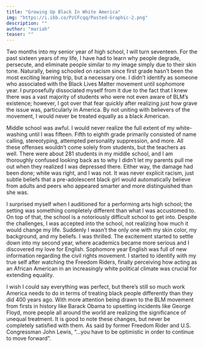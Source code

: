 ```yaml
---
title: "Growing Up Black In White America"
img: "https://i.ibb.co/PzCFcqq/Pasted-Graphic-2.png"
description: ""
author: "mariah"
teaser: ""
---
```

Two months into my senior year of high school, I will turn seventeen. For the past sixteen years of my life, I have had to learn why people degrade, persecute, and eliminate people similar to my image simply due to their skin tone. Naturally, being schooled on racism since first grade hasn’t been the most exciting learning trip, but a necessary one. I didn’t identify as someone who associated with the Black Lives Matter movement until sophomore year. I purposefully dissociated myself from it due to the fact that I knew there was a vast majority of students who were not even aware of BLM’s existence; however, I got over that fear quickly after realizing just how grave the issue was, particularly in America. By not uniting with believers of the movement, I would never be treated equally as a black American. 

Middle school was awful. I would never realize the full extent of my white-washing until I was fifteen. Fifth to eighth grade primarily consisted of name calling, stereotyping, attempted personality suppression, and more. All these offenses wouldn’t come solely from students, but the teachers as well. There were about 281 students in my middle school, and I am thoroughly confused looking back as to why I didn’t let my parents pull me out when they realized I was depressed there. Either way, the damage had been done; white was right, and I was not. It was never explicit racism, just subtle beliefs that a pre-adolescent black girl would automatically believe from adults and peers who appeared smarter and more distinguished than she was.  

I surprised myself when I auditioned for a performing arts high school; the setting was something completely different than what I was accustomed to. On top of that, the school is a notoriously difficult school to get into. Despite the challenges, I was accepted into the school, not realizing how much it would change my life. Suddenly I wasn’t the only one with my skin color, my background, and my beliefs. I was thrilled. The excitement started to settle down into my second year, where academics became more serious and I discovered my love for English. Sophomore year English was full of new information regarding the civil rights movement. I started to identify with my true self after watching the Freedom Riders, finally perceiving how acting as an African American in an increasingly white political climate was crucial for extending equality. 

I wish I could say everything was perfect, but there’s still so much work America needs to do in terms of treating black people differently than they did 400 years ago. With more attention being drawn to the BLM movement from firsts in history like Barack Obama to upsetting incidents like George Floyd, more people all around the world are realizing the significance of unequal treatment. It is good to note these changes, but never be completely satisfied with them. As said by former Freedom Rider and U.S. Congressman John Lewis, “...you have to be optimistic in order to continue to move forward”. 
